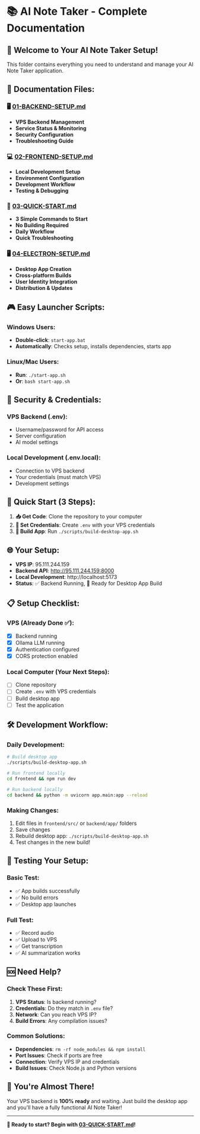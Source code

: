 # 📚 AI Note Taker - Complete Documentation

## 🎯 **Welcome to Your AI Note Taker Setup!**

This folder contains everything you need to understand and manage your AI Note Taker application.

## 📁 **Documentation Files:**

### **🖥️ [01-BACKEND-SETUP.md](01-BACKEND-SETUP.md)**
- **VPS Backend Management**
- **Service Status & Monitoring**
- **Security Configuration**
- **Troubleshooting Guide**

### **💻 [02-FRONTEND-SETUP.md](02-FRONTEND-SETUP.md)**
- **Local Development Setup**
- **Environment Configuration**
- **Development Workflow**
- **Testing & Debugging**

### **🚀 [03-QUICK-START.md](03-QUICK-START.md)**
- **3 Simple Commands to Start**
- **No Building Required**
- **Daily Workflow**
- **Quick Troubleshooting**

### **🖥️ [04-ELECTRON-SETUP.md](04-ELECTRON-SETUP.md)**
- **Desktop App Creation**
- **Cross-platform Builds**
- **User Identity Integration**
- **Distribution & Updates**

## 🎮 **Easy Launcher Scripts:**

### **Windows Users:**
- **Double-click**: `start-app.bat`
- **Automatically**: Checks setup, installs dependencies, starts app

### **Linux/Mac Users:**
- **Run**: `./start-app.sh`
- **Or**: `bash start-app.sh`

## 🔐 **Security & Credentials:**

### **VPS Backend (.env):**
- Username/password for API access
- Server configuration
- AI model settings

### **Local Development (.env.local):**
- Connection to VPS backend
- Your credentials (must match VPS)
- Development settings

## 🚀 **Quick Start (3 Steps):**

1. **📥 Get Code**: Clone the repository to your computer
2. **🔐 Set Credentials**: Create `.env` with your VPS credentials
3. **🎯 Build App**: Run `./scripts/build-desktop-app.sh`

## 🌐 **Your Setup:**

- **VPS IP**: 95.111.244.159
- **Backend API**: http://95.111.244.159:8000
- **Local Development**: http://localhost:5173
- **Status**: ✅ Backend Running, 🔄 Ready for Desktop App Build

## 📋 **Setup Checklist:**

### **VPS (Already Done ✅):**
- [x] Backend running
- [x] Ollama LLM running
- [x] Authentication configured
- [x] CORS protection enabled

### **Local Computer (Your Next Steps):**
- [ ] Clone repository
- [ ] Create `.env` with VPS credentials
- [ ] Build desktop app
- [ ] Test the application

## 🛠️ **Development Workflow:**

### **Daily Development:**
```bash
# Build desktop app
./scripts/build-desktop-app.sh

# Run frontend locally
cd frontend && npm run dev

# Run backend locally
cd backend && python -m uvicorn app.main:app --reload
```

### **Making Changes:**
1. Edit files in `frontend/src/` or `backend/app/` folders
2. Save changes
3. Rebuild desktop app: `./scripts/build-desktop-app.sh`
4. Test changes in the new build!

## 🧪 **Testing Your Setup:**

### **Basic Test:**
- ✅ App builds successfully
- ✅ No build errors
- ✅ Desktop app launches

### **Full Test:**
- ✅ Record audio
- ✅ Upload to VPS
- ✅ Get transcription
- ✅ AI summarization works

## 🆘 **Need Help?**

### **Check These First:**
1. **VPS Status**: Is backend running?
2. **Credentials**: Do they match in `.env` file?
3. **Network**: Can you reach VPS IP?
4. **Build Errors**: Any compilation issues?

### **Common Solutions:**
- **Dependencies**: `rm -rf node_modules && npm install`
- **Port Issues**: Check if ports are free
- **Connection**: Verify VPS IP and credentials
- **Build Issues**: Check Node.js and Python versions

## 🎉 **You're Almost There!**

Your VPS backend is **100% ready** and waiting. Just build the desktop app and you'll have a fully functional AI Note Taker!

---

**🚀 Ready to start? Begin with [03-QUICK-START.md](03-QUICK-START.md)!**

